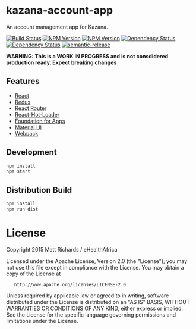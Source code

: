# kazana-account-app

An account management app for Kazana.

[![Build Status](https://img.shields.io/travis/eHealthAfrica/kazana-account-app.svg?style=flat-square)](https://travis-ci.org/eHealthAfrica/kazana-account-app)
[![NPM Version](https://img.shields.io/npm/v/kazana-account-app.svg?style=flat-square)](https://www.npmjs.com/package/kazana-account-app)
[![NPM Version](https://img.shields.io/npm/l/kazana-account-app.svg?style=flat-square)](https://www.npmjs.com/package/kazana-account-app)
[![Dependency Status](https://img.shields.io/david/eHealthAfrica/kazana-account-app.svg?style=flat-square)](https://david-dm.org/eHealthAfrica/kazana-account-app)
[![Dependency Status](https://img.shields.io/david/dev/eHealthAfrica/kazana-account-app.svg?style=flat-square)](https://david-dm.org/eHealthAfrica/kazana-account-app)
[![semantic-release](https://img.shields.io/badge/%20%20%F0%9F%93%A6%F0%9F%9A%80-semantic--release-e10079.svg?style=flat-square)](https://github.com/semantic-release/semantic-release)

**WARNING: This is a WORK IN PROGRESS and is not consdidered production ready. Expect breaking changes**

## Features

 - [React](http://react.io)
 - [Redux](https://github.com/gaearon/redux)
 - [React Router](https://github.com/rackt/react-router)
 - [React-Hot-Loader](https://github.com/gaearon/react-hot-loader)
 - [Foundation for Apps](http://foundation.zurb.com/apps/)
 - [Material UI](http://material-ui.com/)
 - [Webpack](https://github.com/webpack/webpack)

## Development

```bash
npm install
npm start
```

## Distribution Build

```bash
npm install
npm run dist
```

# License

   Copyright 2015 Matt Richards / eHealthAfrica

   Licensed under the Apache License, Version 2.0 (the "License");
   you may not use this file except in compliance with the License.
   You may obtain a copy of the License at

       http://www.apache.org/licenses/LICENSE-2.0

   Unless required by applicable law or agreed to in writing, software
   distributed under the License is distributed on an "AS IS" BASIS,
   WITHOUT WARRANTIES OR CONDITIONS OF ANY KIND, either express or implied.
   See the License for the specific language governing permissions and
   limitations under the License.
